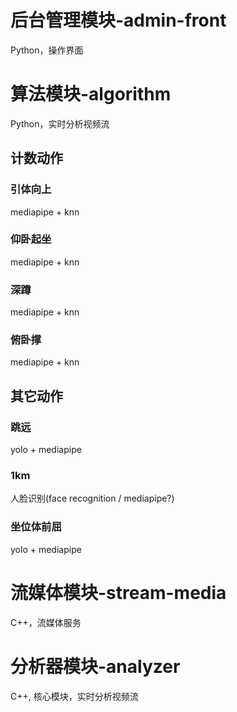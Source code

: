 # 后台管理模块-admin-front

Python，操作界面

# 算法模块-algorithm

Python，实时分析视频流

## 计数动作

### 引体向上

mediapipe + knn

### 仰卧起坐

mediapipe + knn

### 深蹲

mediapipe + knn

### 俯卧撑

mediapipe + knn

## 其它动作

### 跳远

yolo + mediapipe

### 1km

人脸识别(face recognition / mediapipe?)

### 坐位体前屈

yolo + mediapipe

# 流媒体模块-stream-media

C++，流媒体服务

# 分析器模块-analyzer

C++, 核心模块，实时分析视频流
